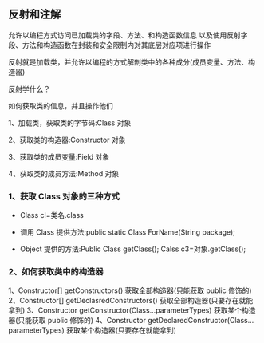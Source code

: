 ## 反射和注解

允许以编程方式访问已加载类的字段、方法、和构造函数信息
以及使用反射字段、方法和构造函数在封装和安全限制内对其底层对应项进行操作

反射就是加载类，并允许以编程的方式解剖类中的各种成分(成员变量、方法、构造器)

反射学什么？

如何获取类的信息，并且操作他们

1、加载类，获取类的字节码:Class 对象

2、获取类的构造器:Constructor 对象

3、获取类的成员变量:Field 对象

4、获取类的成员方法:Method 对象

### 1、获取 Class 对象的三种方式

- Class cl=类名.class

- 调用 Class 提供方法:public static Class ForName(String package);

- Object 提供的方法:Public Class getClass(); Calss c3=对象.getClass();

### 2、如何获取类中的构造器

1、Constructor<?>[] getConstructors() 获取全部构造器(只能获取 public 修饰的)
2、Constructor<?>[] getDeclasredConstructors() 获取全部构造器(只要存在就能拿到)
3、Constructor<T> getConstructor(Class<?>...parameterTypes) 获取某个构造器(只能获取 public 修饰的)
4、Constructor<T> getDeclaredConstructor(Class<?>... parameterTypes) 获取某个构造器(只要存在就能拿到)
